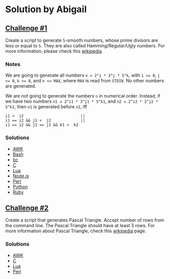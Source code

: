 # Solution by Abigail

## [Challenge #1](https://perlweeklychallenge.org/blog/perl-weekly-challenge-003/#challenge-1)
Create a script to generate `5`-smooth numbers, whose prime divisors
are less or equal to `5`. They are also called Hamming/Regular/Ugly
numbers. For more information, please check this
[wikipedia](https://en.wikipedia.org/wiki/Regular_number).

### Notes
We are going to generate all numbers `n = 2^i * 3^j * 5^k`, with
`i >= 0`, `j >= 0`, `k >= 0`, and `n <= MAX`, where `MAX` is read
from `STDIN`. No other numbers are generated.

We are *not* going to generate the numbers `n` in
numerical order. Instead, if we have two numbers `n1 = 2^i1 * 3^j1 * 5^k1`,
and `n2 = 2^i2 * 3^j2 * 5^k2`, then `n1` is generated before `n2`, iff

    i1 <  i2                         ||
    i1 == i2 && j1 <  j2             ||
    i1 == i2 && j1 == j2 && k1 <  k2

### Solutions
* [AWK](awk/ch-1.awk)
* [Bash](bash/ch-1.sh)
* [bc](bc/ch-1.bc)
* [C](c/ch-1.c)
* [Lua](lua/ch-1.lua)
* [Node.js](node/ch-1.js)
* [Perl](perl/ch-1.pl)
* [Python](python/ch-1.py)
* [Ruby](ruby/ch-1.rb)


## [Challenge #2](https://perlweeklychallenge.org/blog/perl-weekly-challenge-003/#challenge-2)
Create a script that generates Pascal Triangle. Accept number of
rows from the command line. The Pascal Triangle should have at least
3 rows. For more information about Pascal Triangle, check this
[wikipedia](https://en.wikipedia.org/wiki/Pascal%27s_triangle) page.

### Solutions
* [AWK](awk/ch-2.awk)
* [C](c/ch-2.c)
* [Lua](lua/ch-2.lua)
* [Perl](perl/ch-2.pl)
